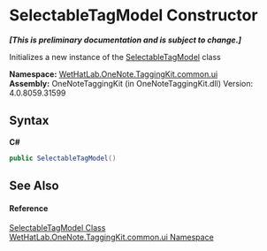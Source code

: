# SelectableTagModel Constructor 
 _**\[This is preliminary documentation and is subject to change.\]**_

Initializes a new instance of the <a href="760841c9-4ced-ee7a-9a73-f1ba063f47e7">SelectableTagModel</a> class

**Namespace:**&nbsp;<a href="043a9407-ac38-b3ac-7348-a6090af495ad">WetHatLab.OneNote.TaggingKit.common.ui</a><br />**Assembly:**&nbsp;OneNoteTaggingKit (in OneNoteTaggingKit.dll) Version: 4.0.8059.31599

## Syntax

**C#**<br />
``` C#
public SelectableTagModel()
```


## See Also


#### Reference
<a href="760841c9-4ced-ee7a-9a73-f1ba063f47e7">SelectableTagModel Class</a><br /><a href="043a9407-ac38-b3ac-7348-a6090af495ad">WetHatLab.OneNote.TaggingKit.common.ui Namespace</a><br />
